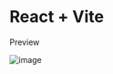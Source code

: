 # React + Vite

Preview

![image](https://github.com/josrojas/ticketmaster-events-API/assets/73319827/7d85f276-95ee-4546-896b-283b1b56b7bc)

